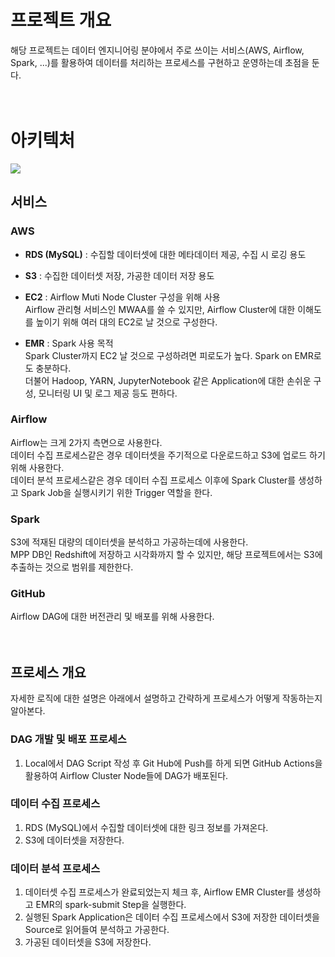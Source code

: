 # 프로젝트 개요

해당 프로젝트는 데이터 엔지니어링 분야에서 주로 쓰이는 서비스(AWS, Airflow, Spark, ...)를 활용하여 데이터를 처리하는 프로세스를 구현하고 운영하는데 초점을 둔다.
<br/>
<br/>
<br/>

# 아키텍처
![](https://velog.velcdn.com/images/jskim/post/a80a06bb-b55c-4664-a62b-355978be3e0c/image.png)

## 서비스

### AWS

- **RDS (MySQL)** : 수집할 데이터셋에 대한 메타데이터 제공, 수집 시 로깅 용도

- **S3** : 수집한 데이터셋 저장, 가공한 데이터 저장 용도

- **EC2** : Airflow Muti Node Cluster 구성을 위해 사용<br/>
  Airflow 관리형 서비스인 MWAA를 쓸 수 있지만, Airflow Cluster에 대한 이해도를 높이기 위해 여러 대의 EC2로 날 것으로 구성한다.
  
- **EMR** : Spark 사용 목적<br/>
  Spark Cluster까지 EC2 날 것으로 구성하려면 피로도가 높다. Spark on EMR로도 충분하다.<br/>
  더불어 Hadoop, YARN, JupyterNotebook 같은 Application에 대한 손쉬운 구성, 모니터링 UI 및 로그 제공 등도 편하다.

### Airflow

Airflow는 크게 2가지 측면으로 사용한다.<br/>
데이터 수집 프로세스같은 경우 데이터셋을 주기적으로 다운로드하고 S3에 업로드 하기 위해 사용한다.<br/>
데이터 분석 프로세스같은 경우 데이터 수집 프로세스 이후에 Spark Cluster를 생성하고 Spark Job을 실행시키기 위한 Trigger 역할을 한다.

### Spark

S3에 적재된 대량의 데이터셋을 분석하고 가공하는데에 사용한다.<br/>
MPP DB인 Redshift에 저장하고 시각화까지 할 수 있지만, 해당 프로젝트에서는 S3에 추출하는 것으로 범위를 제한한다.

### GitHub

Airflow DAG에 대한 버전관리 및 배포를 위해 사용한다.
<br/>
<br/>
<br/>

## 프로세스 개요

자세한 로직에 대한 설명은 아래에서 설명하고 간략하게 프로세스가 어떻게 작동하는지 알아본다.

### DAG 개발 및 배포 프로세스
1. Local에서 DAG Script 작성 후 Git Hub에 Push를 하게 되면 GitHub Actions을 활용하여 Airflow Cluster Node들에 DAG가 배포된다.

### 데이터 수집 프로세스
1. RDS (MySQL)에서 수집할 데이터셋에 대한 링크 정보를 가져온다.
2. S3에 데이터셋을 저장한다.

### 데이터 분석 프로세스
1. 데이터셋 수집 프로세스가 완료되었는지 체크 후, Airflow EMR Cluster를 생성하고 EMR의 spark-submit Step을 실행한다.
2. 실행된 Spark Application은 데이터 수집 프로세스에서 S3에 저장한 데이터셋을 Source로 읽어들여 분석하고 가공한다.
3. 가공된 데이터셋을 S3에 저장한다.
